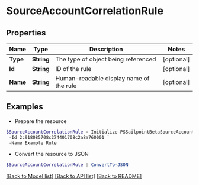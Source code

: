 # SourceAccountCorrelationRule
## Properties

Name | Type | Description | Notes
------------ | ------------- | ------------- | -------------
**Type** | **String** | The type of object being referenced | [optional] 
**Id** | **String** | ID of the rule | [optional] 
**Name** | **String** | Human-readable display name of the rule | [optional] 

## Examples

- Prepare the resource
```powershell
$SourceAccountCorrelationRule = Initialize-PSSailpointBetaSourceAccountCorrelationRule  -Type RULE `
 -Id 2c918085708c274401708c2a8a760001 `
 -Name Example Rule
```

- Convert the resource to JSON
```powershell
$SourceAccountCorrelationRule | ConvertTo-JSON
```

[[Back to Model list]](../README.md#documentation-for-models) [[Back to API list]](../README.md#documentation-for-api-endpoints) [[Back to README]](../README.md)

